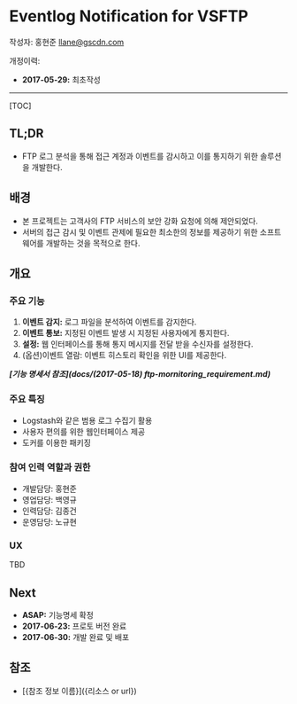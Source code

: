 # Eventlog Notification for VSFTP

작성자: 홍현준 llane@gscdn.com

개정이력: 

* __2017-05-29:__ 최초작성

---

[TOC]

## TL;DR

* FTP 로그 분석을 통해 접근 계정과 이벤트를 감시하고 이를 통지하기 위한 솔루션을 개발한다.


## 배경

* 본 프로젝트는 고객사의 FTP 서비스의 보안 강화 요청에 의해 제안되었다.
* 서버의 접근 감시 및 이벤트 관제에 필요한 최소한의 정보를 제공하기 위한 소프트웨어를 개발하는 것을 목적으로 한다.

## 개요

### 주요 기능

1. **이벤트 감지:** 로그 파일을 분석하여 이벤트를 감지한다.
2. **이벤트 통보:** 지정된 이벤트 발생 시 지정된 사용자에게 통지한다.
3. **설정:** 웹 인터페이스를 통해 통지 메시지를 전달 받을 수신자를 설정한다.
4. (옵션)이벤트 열람: 이벤트 히스토리 확인을 위한 UI를 제공한다.

___[기능 명세서 참조](docs/(2017-05-18) ftp-mornitoring_requirement.md)___

### 주요 특징

- Logstash와 같은 범용 로그 수집기 활용
- 사용자 편의를 위한 웹인터페이스 제공
- 도커를 이용한 패키징

### 참여 인력 역할과 권한

- 개발담당: 홍현준
- 영업담당: 백영규
- 인력담당: 김종건
- 운영담당: 노규현

### UX

TBD

## Next

* __ASAP:__ 기능명세 확정
* __2017-06-23:__ 프로토 버전 완료
* __2017-06-30:__ 개발 완료 및 배포

## 참조

* [{참조 정보 이름}]({리소스 or url})


